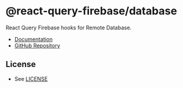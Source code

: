 # @react-query-firebase/database

React Query Firebase hooks for Remote Database.

- [Documentation](https://docs.page/invertase/react-query-firebase)
- [GitHub Repository](https://github.com/invertase/react-query-firebase)

## License

- See [LICENSE](/LICENSE)